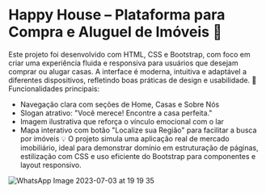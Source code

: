 # Happy House – Plataforma para Compra e Aluguel de Imóveis 🏡
Este projeto foi desenvolvido com HTML, CSS e Bootstrap, com foco em criar uma experiência fluida e responsiva para usuários que desejam comprar ou alugar casas. A interface é moderna, intuitiva e adaptável a diferentes dispositivos, refletindo boas práticas de design e usabilidade.
🔹 Funcionalidades principais:
- Navegação clara com seções de Home, Casas e Sobre Nós
- Slogan atrativo: "Você merece! Encontre a casa perfeita."
- Imagem ilustrativa que reforça o vínculo emocional com o lar
- Mapa interativo com botão "Localize sua Região" para facilitar a busca por imóveis
💡 O projeto simula uma aplicação real de mercado imobiliário, ideal para demonstrar domínio em estruturação de páginas, estilização com CSS e uso eficiente do Bootstrap para componentes e layout responsivo.





![WhatsApp Image 2023-07-03 at 19 19 35](https://github.com/Lipesti/Projeto-Final/assets/88855179/b25029ef-11e9-4651-bbdd-f3f45cce921b)
